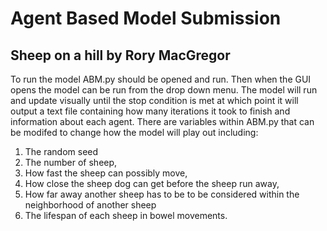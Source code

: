 # Agent Based Model Submission
## Sheep on a hill by Rory MacGregor

To run the model ABM.py should be opened and run. Then when the GUI opens the model can be run from the drop down menu. The model will run and update visually until the stop condition is met at which point it will output a text file containing how many iterations it took to finish and information about each agent.
There are variables within ABM.py that can be modifed to change how the model will play out including: 
1. The random seed 
2. The number of sheep, 
3. How fast the sheep can possibly move, 
4. How close the sheep dog can get before the sheep run away, 
5. How far away another sheep has to be to be considered within the neighborhood of another sheep 
6. The lifespan of each sheep in bowel movements.
